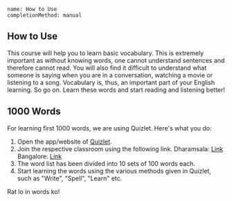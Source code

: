 ```ngMeta
name: How to Use
completionMethod: manual
```

## How to Use

This course will help you to learn basic vocabulary. This is extremely important as without knowing words, one cannot understand sentences and therefore cannot read. You will also find it difficult to understand what someone is saying when you are in a conversation, watching a movie or listening to a song. Vocabulary is, thus, an important part of your English learning. So go on. Learn these words and start reading and listening better!

## 1000 Words
For learning first 1000 words, we are using Quizlet. Here's what you do:
1. Open the app/website of [Quizlet](https://quizlet.com/).
2. Join the respective classroom using the following link. 
   Dharamsala: [Link](https://quizlet.com/join/jE4Hm8PVr)
   Bangalore: [Link](https://quizlet.com/join/K3F6Atz4r)
3. The word list has been divided into 10 sets of 100 words each.
4. Start learning the words using the various methods given in Quizlet, such as "Write", "Spell", "Learn" etc.


Rat lo in words ko!
